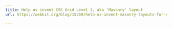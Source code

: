 ```yaml
---
title: Help us invent CSS Grid Level 3, aka 'Masonry' layout
url: https://webkit.org/blog/15269/help-us-invent-masonry-layouts-for-css-grid-level-3/

---
```

